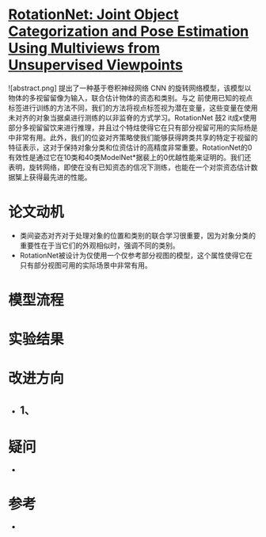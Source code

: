 # [RotationNet: Joint Object Categorization and Pose Estimation Using Multiviews from Unsupervised Viewpoints](https://arxiv.org/abs/1603.06208)
![abstract.png]
提出了一种基于卷积神经网络 CNN 的旋转网络模型，该模型以物体的多视留留像为输入，联合估计物体的资态和类别。与之 前使用已知的视点标签进行训练的方法不同，我们的方法将视点标签视为潜在变量，这些变量在使用未对齐的对象当据桌进行测练的以非监脊的方式学习。RotationNet 鼓2 it成x使用部分多视留留饮来进行推理，并且过个特炷使得它在只有部分视留可用的实际杨是中非常有用。此外，我们的位姿对齐策略使我们能够获得跨类共享的特定于视留的特征表示，这对于保持对象分类和位资估计的高精度非常重要。RotationNet的0有效性是通过它在10类和40类ModelNet*据裴上的0优越性能来证明的。我们还表明，旋转网络，即使在没有已知资态的信况下测练，也能在一个对崇资态估计数据榘上获得最先进的性能。

# 论文动机
- 类间姿态对齐对于处理对象的位置和类别的联合学习很重要，因为对象分类的重要性在于当它们的外观相似时，强调不同的类别。
- RotationNet被设计为仅使用一个仅参考部分视图的模型，这个属性使得它在只有部分视图可用的实际场景中非常有用。

# 模型流程


# 实验结果

# 改进方向
- 1、
  - 
# 疑问
- 

# 参考
- 
